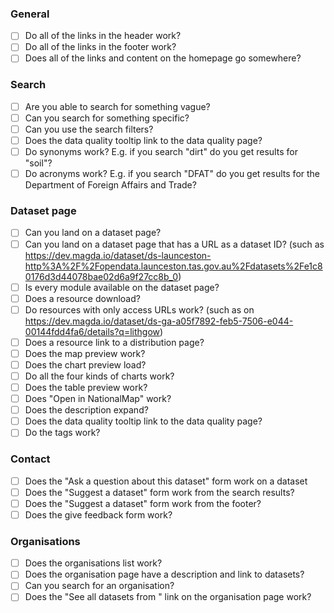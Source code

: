 ### General

-   [ ] Do all of the links in the header work?
-   [ ] Do all of the links in the footer work?
-   [ ] Does all of the links and content on the homepage go somewhere?

### Search

-   [ ] Are you able to search for something vague?
-   [ ] Can you search for something specific?
-   [ ] Can you use the search filters?
-   [ ] Does the data quality tooltip link to the data quality page?
-   [ ] Do synonyms work? E.g. if you search "dirt" do you get results for "soil"?
-   [ ] Do acronyms work? E.g. if you search "DFAT" do you get results for the Department of Foreign Affairs and Trade?

### Dataset page

-   [ ] Can you land on a dataset page?
-   [ ] Can you land on a dataset page that has a URL as a dataset ID? (such as https://dev.magda.io/dataset/ds-launceston-http%3A%2F%2Fopendata.launceston.tas.gov.au%2Fdatasets%2Fe1c80176d3d44078bae02d6a9f27cc8b_0)
-   [ ] Is every module available on the dataset page?
-   [ ] Does a resource download?
-   [ ] Do resources with only access URLs work? (such as on https://dev.magda.io/dataset/ds-ga-a05f7892-feb5-7506-e044-00144fdd4fa6/details?q=lithgow)
-   [ ] Does a resource link to a distribution page?
-   [ ] Does the map preview work?
-   [ ] Does the chart preview load?
-   [ ] Do all the four kinds of charts work?
-   [ ] Does the table preview work?
-   [ ] Does "Open in NationalMap" work?
-   [ ] Does the description expand?
-   [ ] Does the data quality tooltip link to the data quality page?
-   [ ] Do the tags work?

### Contact

-   [ ] Does the "Ask a question about this dataset" form work on a dataset
-   [ ] Does the "Suggest a dataset" form work from the search results?
-   [ ] Does the "Suggest a dataset" form work from the footer?
-   [ ] Does the give feedback form work?

### Organisations

-   [ ] Does the organisations list work?
-   [ ] Does the organisation page have a description and link to datasets?
-   [ ] Can you search for an organisation?
-   [ ] Does the "See all datasets from <org>" link on the organisation page work?
